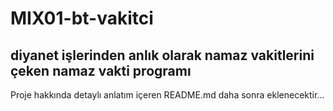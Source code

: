 # MIX01-bt-vakitci
diyanet işlerinden anlık olarak namaz vakitlerini çeken namaz vakti programı
-------
Proje hakkında detaylı anlatım içeren README.md daha sonra eklenecektir...
